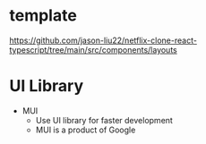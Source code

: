# template
https://github.com/jason-liu22/netflix-clone-react-typescript/tree/main/src/components/layouts

# UI Library
- MUI
  - Use UI library for faster development
  - MUI is a product of Google